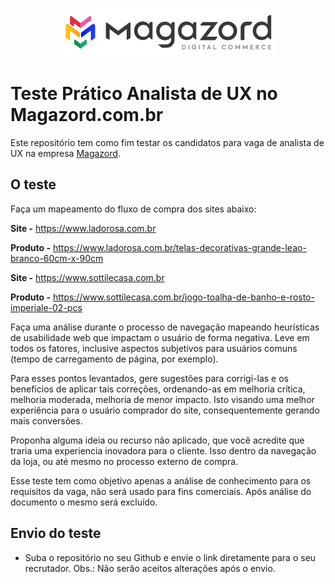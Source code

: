 <div align='center'>
 
![Magazord](logo-magazord.png)
 
 </div>

# Teste Prático Analista de UX no Magazord.com.br
Este repositório tem como fim testar os candidatos para vaga de analista de UX na empresa [Magazord](https://magazord.com.br).


## O teste


Faça um mapeamento do fluxo de compra dos sites abaixo:

**Site -** https://www.ladorosa.com.br

**Produto -** https://www.ladorosa.com.br/telas-decorativas-grande-leao-branco-60cm-x-90cm



**Site -** https://www.sottilecasa.com.br

**Produto -** https://www.sottilecasa.com.br/jogo-toalha-de-banho-e-rosto-imperiale-02-pcs


Faça uma análise durante o processo de navegação mapeando heurísticas de usabilidade web que impactam o usuário de forma negativa. Leve em todos os fatores, inclusive aspectos subjetivos para usuários comuns (tempo de carregamento de página, por exemplo).

Para esses pontos levantados, gere sugestões para corrigi-las e os benefícios de aplicar tais correções, ordenando-as em melhoria crítica, melhoria moderada, melhoria de menor impacto. Isto visando uma melhor experiência para o usuário comprador do site, consequentemente gerando mais conversões.

Proponha alguma ideia ou recurso não aplicado, que você acredite que traria uma experiencia inovadora para o cliente. Isso dentro da navegação da loja, ou até mesmo no processo externo de compra.

Esse teste tem como objetivo apenas a análise de conhecimento para os requisitos da vaga, não será usado para fins comerciais. Após análise do documento o mesmo será excluído.


## Envio do teste

* Suba o repositório no seu Github e envie o link diretamente para o seu recrutador.
Obs.: Não serão aceitos alterações após o envio.
